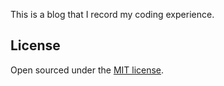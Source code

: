 This is a blog that I record my coding experience.

## License

Open sourced under the [MIT license](https://github.com/LeNPaul/Lagrange/blob/gh-pages/LICENSE.md).
